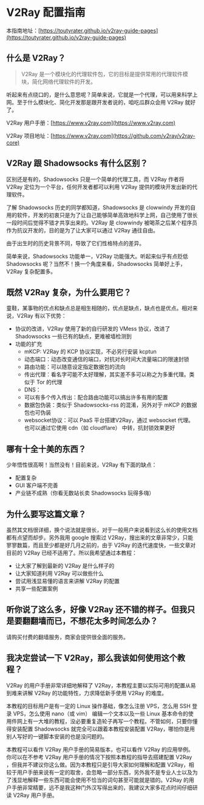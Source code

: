 # V2Ray 配置指南
本指南地址：[https://toutyrater.github.io/v2ray-guide-pages](https://toutyrater.github.io/v2ray-guide-pages)

## 什么是 V2Ray？
> V2Ray 是一个模块化的代理软件包，它的目标是提供常用的代理软件模块，简化网络代理软件的开发。

听起来有点绕口的，是什么意思呢？简单来说，它就是一个代理，可以用来科学上网。至于什么模块化、简化开发那是跟开发者说的，咱吃瓜群众会用 V2Ray 就好了。

V2Ray 用户手册：[https://www.v2ray.com](https://www.v2ray.com)

V2Ray 项目地址：[https://www.v2ray.com](https://github.com/v2ray/v2ray-core)

## V2Ray 跟 Shadowsocks 有什么区别？
区别还是有的，Shadowsocks 只是一个简单的代理工具，而 V2Ray 作者将 V2Ray 定位为一个平台，任何开发者都可以利用 V2Ray 提供的模块开发出新的代理软件。

了解 Shadowsocks 历史的同学都知道，Shadowsocks 是 clowwindy 开发的自用的软件，开发的初衷只是为了让自己能够简单高效地科学上网，自己使用了很长一段时间后觉得不错才共享出来的。V2Ray 是 clowwindy 被喝茶之后某个程序员作为抗议开发的，目的是为了让大家可以通过 V2Ray 通往自由。

由于出生时的历史背景不同，导致了它们性格特点的差异。

简单来说，Shadowsocks 功能单一，V2Ray 功能强大。听起来似乎有点贬低 Shadowsocks 呢？当然不！换一个角度来看，Shadowsocks 简单好上手，V2Ray 复杂配置多。

## 既然 V2Ray 复杂，为什么要用它？
童鞋，某事物的优点和缺点总是相生相随的，优点是缺点，缺点也是优点。相对来说，V2Ray 有以下优势：

* 协议的改进，V2Ray 使用了新的自行研发的 VMess 协议，改进了 Shadowsocks 一些已有的缺点，更难被墙检测到
* 功能的扩充
    * mKCP: V2Ray 的 KCP 协议实现，不必另行安装 kcptun
    * 动态端口：动态改变通信的端口，对抗对长时间大流量端口的限速封锁
    * 路由功能：可以随意设定指定数据包的流向
    * 传出代理：看名字可能不太好理解，其实差不多可以称之为多重代理。类似于 Tor 的代理
    * DNS：
    * 可以有多个传入传出：配合路由功能可以搞出许多有用的配置
    * 数据包伪装：类似于 Shadowsocks-rss 的混淆，另外对于 mKCP 的数据包也可伪装
    * websocket协议：可以 PaaS 平台搭建V2Ray，通过 websocket 代理。也可以通过它使用 cdn（如 cloudflare） 中转，抗封锁效果更好

## 哪有十全十美的东西？
少年悟性很高啊！当然没有！目前来说，V2Ray 有下面的缺点：
- 配置复杂
- GUI 客户端不完善
- 产业链不成熟（你看无数站长卖 Shadowsocks 玩得多嗨）

## 为什么要写这篇文章？
虽然其文档很详细，换个说法就是很长，对于一般用户来说看到这么长的使用文档都有点望而却步。另外我用 google 搜索过 V2Ray，搜出来的文章非常少，只能寥寥数篇，而且至少都是好几月之前的，由于 V2Ray 的迭代速度快，一些文章对目前的 V2Ray 已经不适用了。所以我希望通过本教程：
- 让大家了解到最新的 V2Ray 是什么样子的
- 让大家知道利用 V2Ray 可以做些什么
- 尝试用浅显易懂的语言来讲解 V2Ray 的配置
- 共享一些配置案例

## 听你说了这么多，好像 V2Ray 还不错的样子。但我只是要翻翻墙而已，不想花太多时间怎么办？
请购买付费的翻墙服务，商家会提供很全面的服务。

## 我决定尝试一下 V2Ray，那么我该如何使用这个教程？
V2Ray 的用户手册非常详细地解释了 V2Ray，本教程主要以实际可用的配置从易到难来讲解 V2Ray 的功能特性，力求降低新手使用 V2Ray 的难度。

本教程的目标用户是有一定的 Linux 操作基础，像怎么注册 VPS，怎么用 SSH 登录 VPS，怎么使用 nano（或 vim） 编辑一个文本以及一些 Linux 基本命令的使用件网上有一大堆的教程，没必要重复造轮子再写一个教程。不管如何，只要你懂得安装配置 Shadowsocks 就完全可以跟着本教程安装配置 V2Ray，哪怕你是用别人写好的一键脚本安装的也是没问题的。

本教程可以看作 V2Ray 用户手册的简易版本，也可以看作 V2Ray 的应用举例。你可以在不参考 V2Ray 用户手册的情况下按照本教程的指导去搭建配置 V2Ray ，但我并不建议你这么做。因为本教程只是引导大家如何理解和配置 V2Ray，相较于用户手册来说有一定的取舍，会忽略一部分东西，另外我不是专业人士以及为了浅显地解释一些东西可能会使用不恰当的词句甚至可能就是错的。V2Ray 的用户手册非常精要，远不是我这种门外汉写得出来的，我建议大家多花点时间仔细研读 V2Ray 用户手册。
